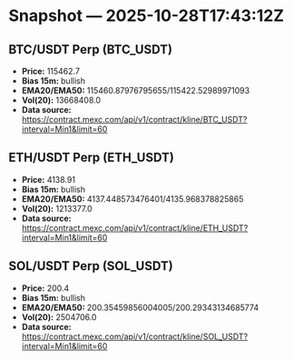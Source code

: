# Snapshot — 2025-10-28T17:43:12Z

## BTC/USDT Perp (BTC_USDT)
- **Price:** 115462.7
- **Bias 15m:** bullish
- **EMA20/EMA50:** 115460.87976795655/115422.52989971093
- **Vol(20):** 13668408.0
- **Data source:** https://contract.mexc.com/api/v1/contract/kline/BTC_USDT?interval=Min1&limit=60

## ETH/USDT Perp (ETH_USDT)
- **Price:** 4138.91
- **Bias 15m:** bullish
- **EMA20/EMA50:** 4137.448573476401/4135.968378825865
- **Vol(20):** 1213377.0
- **Data source:** https://contract.mexc.com/api/v1/contract/kline/ETH_USDT?interval=Min1&limit=60

## SOL/USDT Perp (SOL_USDT)
- **Price:** 200.4
- **Bias 15m:** bullish
- **EMA20/EMA50:** 200.35459856004005/200.29343134685774
- **Vol(20):** 2504706.0
- **Data source:** https://contract.mexc.com/api/v1/contract/kline/SOL_USDT?interval=Min1&limit=60

